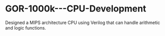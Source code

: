 # GOR-1000k---CPU-Development
Designed a MIPS architecture CPU using Verilog that can handle arithmetic and logic functions.
